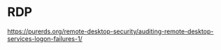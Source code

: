 # RDP

https://purerds.org/remote-desktop-security/auditing-remote-desktop-services-logon-failures-1/